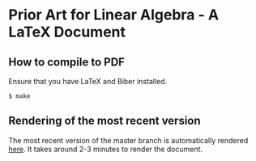 # Prior Art for Linear Algebra - A LaTeX Document

## How to compile to PDF

Ensure that you have LaTeX and Biber installed.

```
$ make
```

## Rendering of the most recent version

The most recent version of the master branch is automatically rendered
[here](https://cpp-linear-algebra.github.io/prior-art/prior-art-for-linear-algebra.pdf).
It takes around 2-3 minutes to render the document.


